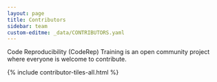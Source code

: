 ```yaml
---
layout: page
title: Contributors
sidebar: team
custom-editme: _data/CONTRIBUTORS.yaml
---
```

Code Reproducibility (CodeRep) Training is an open community project where everyone is welcome to contribute.

{% include contributor-tiles-all.html %}
